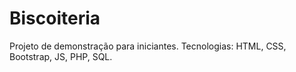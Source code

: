 # Biscoiteria
Projeto de demonstração para iniciantes. Tecnologias: HTML, CSS, Bootstrap, JS, PHP, SQL.
